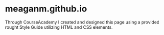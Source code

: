 # meaganm.github.io
Through CourseAcademy I created and designed this page using a provided rought Style Guide utilizing HTML and CSS elements. 
